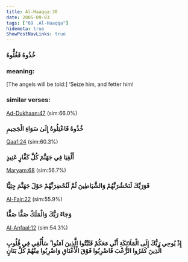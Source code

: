 ```yaml
---
title: Al-Haaqqa:30
date: 2005-09-03
tags: ["69 .Al-Haaqqa"]
hidemeta: true 
ShowPostNavLinks: true 
---
```

### خُذُوهُ فَغُلُّوهُ
### meaning: 
[The angels will be told:] ‘Seize him, and fetter him!
### similar verses: 

[Ad-Dukhaan:47](/44/47) (sim:66.0%)

### خُذُوهُ فَاعْتِلُوهُ إِلَىٰ سَوَاءِ الْجَحِيمِ

[Qaaf:24](/50/24) (sim:60.3%)

### أَلْقِيَا فِي جَهَنَّمَ كُلَّ كَفَّارٍ عَنِيدٍ

[Maryam:68](/19/68) (sim:56.7%)

### فَوَرَبِّكَ لَنَحْشُرَنَّهُمْ وَالشَّيَاطِينَ ثُمَّ لَنُحْضِرَنَّهُمْ حَوْلَ جَهَنَّمَ جِثِيًّا

[Al-Fajr:22](/89/22) (sim:55.9%)

### وَجَاءَ رَبُّكَ وَالْمَلَكُ صَفًّا صَفًّا

[Al-Anfaal:12](/8/12) (sim:54.3%)

### إِذْ يُوحِي رَبُّكَ إِلَى الْمَلَائِكَةِ أَنِّي مَعَكُمْ فَثَبِّتُوا الَّذِينَ آمَنُوا ۚ سَأُلْقِي فِي قُلُوبِ الَّذِينَ كَفَرُوا الرُّعْبَ فَاضْرِبُوا فَوْقَ الْأَعْنَاقِ وَاضْرِبُوا مِنْهُمْ كُلَّ بَنَانٍ
